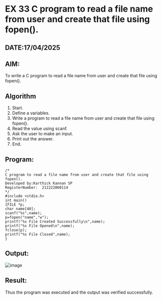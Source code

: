 # EX 33 C program to read a file name from user and create that file using fopen().
## DATE:17/04/2025
## AIM:
To write a C program to read a file name from user and create that file using fopen().

## Algorithm
1. Start.
2. Define a variables.
3. Write a program to read a file name from user and create that file using fopen().
4. Read the value using scanf.
5. Ask the user to make an input.
6. Print out the answer.
7. End.  
## Program:
```
/*
C program to read a file name from user and create that file using fopen().
Developed by:Karthick Kannan SP
RegisterNumber:  212222060114
*/
#include <stdio.h> 
int main()
{FILE *p;
char name[40]; 
scanf("%s",name);
p=fopen("name","w");
printf("%s File Created Successfully\n",name); 
printf("%s File Opened\n",name);
fclose(p);
printf("%s File Closed",name);
}

```

## Output:

![image](https://github.com/user-attachments/assets/52a61390-b4ef-4a1c-aa0e-1b6530ecba7a)





## Result:
Thus the program was executed and the output was verified successfully.
